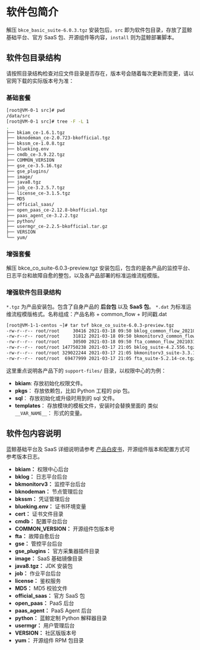 # 软件包简介

解压 `bkce_basic_suite-6.0.3.tgz` 安装包后，`src` 即为软件包目录，存放了蓝鲸基础平台、官方 SaaS 包、开源组件等内容，`install` 则为蓝鲸部署脚本。

## 软件包目录结构

请按照目录结构检查对应文件目录是否存在，版本号会随着每次更新而变更，请以官网下载的实际版本号为准：

### 基础套餐

```bash
[root@VM-0-1 src]# pwd
/data/src
[root@VM-0-1 src]# tree -F -L 1
.
├── bkiam_ce-1.6.1.tgz
├── bknodeman_ce-2.0.723-bkofficial.tgz
├── bkssm_ce-1.0.8.tgz
├── blueking.env
├── cmdb_ce-3.9.22.tgz
├── COMMON_VERSION
├── gse_ce-3.5.16.tgz
├── gse_plugins/
├── image/
├── java8.tgz
├── job_ce-3.2.5.7.tgz
├── license_ce-3.1.5.tgz
├── MD5
├── official_saas/
├── open_paas_ce-2.12.8-bkofficial.tgz
├── paas_agent_ce-3.2.2.tgz
├── python/
├── usermgr_ce-2.2.5-bkofficial.tar.gz
├── VERSION
└── yum/
```

### 增强套餐

解压 bkce_co_suite-6.0.3-preview.tgz 安装包后，包含的是各产品的监控平台、日志平台和故障自愈的整包，以及各产品部署的标准运维流程模版。

### 增强软件包目录结构

`*.tgz` 为产品安装包。包含了自身产品的 **后台包** 以及 **SaaS 包**。
`*.dat` 为标准运维流程模版格式。名称组成：产品名称 + common_flow + 时间戳.dat

```bash
[root@VM-1-1-centos ~]# tar tvf bkce_co_suite-6.0.3-preview.tgz
-rw-r--r-- root/root     30416 2021-03-18 09:50 bklog_common_flow_20210318094934.dat
-rw-r--r-- root/root     31812 2021-03-18 09:50 bkmonitorv3_common_flow_20210318094947.dat
-rw-r--r-- root/root     30500 2021-03-18 09:50 fta_common_flow_20210318094919.dat
-rw-r--r-- root/root 147750238 2021-03-17 21:05 bklog_suite-4.2.556.tgz
-rw-r--r-- root/root 329022244 2021-03-17 21:05 bkmonitorv3_suite-3.3.1660.tgz
-rw-r--r-- root/root  69477999 2021-03-17 21:05 fta_suite-5.2.14-ce.tgz
```

这里重点说明各产品下的 `support-files/` 目录，以权限中心的为例：

- **bkiam**: 存放初始化权限文件。
- **pkgs**： 存放依赖包，比如 Python 工程的 pip 包。
- **sql**： 存放初始化或升级时用到的 sql 文件。
- **templates**： 存放模块的模板文件，安装时会替换里面的 类似 `__VAR_NAME__`： 形式的变量。

## 软件包内容说明

蓝鲸基础平台及 SaaS 详细说明请参考 [产品白皮书](https://bk.tencent.com/docs/)，开源组件版本和配置方式可参考版本日志。

- **bkiam：** 权限中心后台
- **bklog：** 日志平台后台
- **bkmonitorv3：** 监控平台后台
- **bknodeman：** 节点管理后台
- **bkssm：** 凭证管理后台
- **blueking.env：** 证书环境变量
- **cert：** 证书文件目录
- **cmdb：** 配置平台后台
- **COMMON_VERSION：** 开源组件包版本号
- **fta：** 故障自愈后台
- **gse：** 管控平台后台
- **gse_plugins：** 官方采集器插件目录
- **image：** SaaS 基础镜像目录
- **java8.tgz：** JDK 安装包
- **job：** 作业平台后台
- **license：** 鉴权服务
- **MD5：** MD5 校验文件
- **official_saas：** 官方 SaaS 包
- **open_paas：** PaaS 后台
- **paas_agent：** PaaS Agent 后台
- **python：** 蓝鲸定制 Python 解释器目录
- **usermgr：** 用户管理后台
- **VERSION：** 社区版版本号
- **yum：** 开源组件 RPM 包目录
